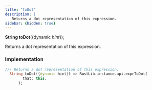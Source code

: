 ```yaml
---
title: "toDot"
description: |
   Returns a dot representation of this expression.
sidebar: {hidden: true}
---
```

<span class="dart-code"><strong>String toDot</strong>({<span class="nobr">dynamic <i>hint</i></span>});</span>

 Returns a dot representation of this expression.
### Implementation
```dart
/// Returns a dot representation of this expression.
  String toDot({dynamic hint}) => RustLib.instance.api.exprToDot(
        that: this,
      );
```

[dynamic]: #